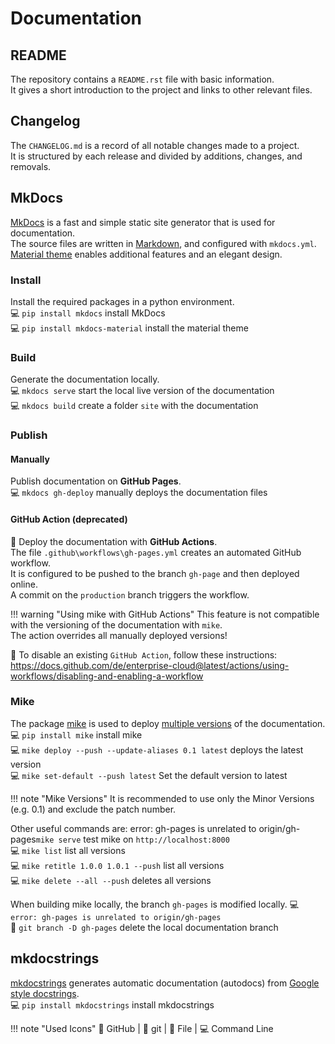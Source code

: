 # Documentation

## README
The repository contains a `README.rst` file with basic information. <br>
It gives a short introduction to the project and links to other relevant files.

## Changelog
The `CHANGELOG.md` is a record of all notable changes made to a project. <br>
It is structured by each release and divided by additions, changes, and removals. <br>

## MkDocs
[MkDocs](https://www.mkdocs.org/) is a fast and simple static site generator that is used for documentation. <br>
The source files are written in [Markdown](https://www.markdownguide.org/cheat-sheet/), and configured with `mkdocs.yml`. <br>
[Material theme](https://squidfunk.github.io/mkdocs-material/) enables 
additional features and an elegant design. <br>

### Install
Install the required packages in a python environment. <br>
💻 `pip install mkdocs` install MkDocs <br>
💻 `pip install mkdocs-material` install the material theme

### Build
Generate the documentation locally. <br>
💻 `mkdocs serve` start the local live version of the documentation <br>
💻 `mkdocs build` create a folder `site` with the documentation

### Publish

#### Manually
Publish documentation on **GitHub Pages**. <br>
💻 `mkdocs gh-deploy` manually deploys the documentation files

#### GitHub Action (deprecated)
🐙 Deploy the documentation with **GitHub Actions**. <br>
The file `.github\workflows\gh-pages.yml` creates an automated GitHub workflow. <br>
It is configured to be pushed to the branch `gh-page` and then deployed online. <br>
A commit on the `production` branch triggers the workflow. 

!!! warning "Using mike with GitHub Actions"
    This feature is not compatible with the versioning of the documentation with `mike`.<br>
    The action overrides all manually deployed versions!

🐙 To disable an existing `GitHub Action`, follow these instructions:<br>
https://docs.github.com/de/enterprise-cloud@latest/actions/using-workflows/disabling-and-enabling-a-workflow

### Mike
The package [mike](https://github.com/jimporter/mike) is used to deploy [multiple versions](https://squidfunk.github.io/mkdocs-material/setup/setting-up-versioning/?h=versioning) of the documentation.<br>
💻 `pip install mike` install mike <br>
💻 `mike deploy --push --update-aliases 0.1 latest` deploys the latest version <br>
💻 `mike set-default --push latest` Set the default version to latest

!!! note "Mike Versions"
    It is recommended to use only the Minor Versions (e.g. 0.1) and exclude the patch number.

Other useful commands are:
error: gh-pages is unrelated to origin/gh-pages`mike serve` test mike on `http://localhost:8000` <br>
💻 `mike list` list all versions <br>
💻 `mike retitle 1.0.0 1.0.1 --push` list all versions <br>
💻 `mike delete --all --push` deletes all versions

When building mike locally, the branch `gh-pages` is modified locally.
💻 `error: gh-pages is unrelated to origin/gh-pages` <br>
💠 `git branch -D gh-pages` delete the local documentation branch

## mkdocstrings
[mkdocstrings](https://mkdocstrings.github.io/) generates automatic 
documentation (autodocs) from [Google style docstrings](https://sphinxcontrib-napoleon.readthedocs.io/en/latest/example_google.html). <br>
💻 `pip install mkdocstrings` install mkdocstrings


!!! note "Used Icons"
    🐙 GitHub | 💠 git | 📝 File | 💻 Command Line
